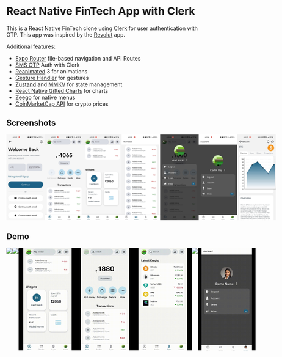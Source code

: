 # React Native FinTech App with Clerk

This is a React Native FinTech clone using [Clerk](https://go.clerk.com/tQXLCe8) for user authentication with OTP. This app was inspired by the [Revolut](https://www.revolut.com/) app.

Additional features:

- [Expo Router](https://docs.expo.dev/routing/introduction/) file-based navigation and API Routes
- [SMS OTP](https://clerk.com/docs/custom-flows/email-sms-otp?utm_source=sponsorship&utm_medium=github&utm_campaign=simong&utm_content=rn-fintech) Auth with Clerk
- [Reanimated](https://docs.swmansion.com/react-native-reanimated/) 3 for animations
- [Gesture Handler](https://docs.swmansion.com/react-native-gesture-handler/) for gestures
- [Zustand](https://zustand-demo.pmnd.rs/) and [MMKV](https://github.com/mrousavy/react-native-mmkv) for state management
- [React Native Gifted Charts](https://github.com/FaridSafi/react-native-gifted-chat) for charts
- [Zeego](https://zeego.dev/start) for native menus
- [CoinMarketCap API](https://coinmarketcap.com/api/documentation/v1/) for crypto prices

## Screenshots

<div style="display: flex; flex-direction: 'row';">
<img src="./screenshots/0.jpg" width=20%>
<img src="./screenshots/1.jpg" width=20%>
<img src="./screenshots/2.jpg" width=20%>
<img src="./screenshots/3.jpg" width=20%>
<img src="./screenshots/5.jpg" width=20%>
<img src="./screenshots/6.jpg" width=20%>
<img src="./screenshots/7.jpg" width=20%>

</div>

## Demo

<div style="display: flex; flex-direction: 'row';">
<img src="./screenshots/01.gif" width=30%>
<img src="./screenshots/vid1.gif" width=30%>
<img src="./screenshots/vid2.gif" width=30%>
<img src="./screenshots/vid3.gif" width=30%>
<img src="./screenshots/vid4.gif" width=30%>
<img src="./screenshots/vid5.gif" width=30%>
<img src="./screenshots/vid6.gif" width=30%>

</div>
